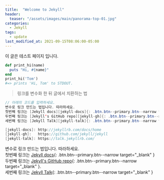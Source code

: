 ```yaml
---
title:  "Welcome to Jekyll"
header:
  teaser: "/assets/images/main/panorama-top-01.jpg"
categories: 
  - Jekyll
tags:
  - update
last_modified_at: 2021-09-15T08:06:00-05:00  
---
```


이 글은 테스트 페이지 입니다.



```ruby
def print_hi(name)
  puts "Hi, #{name}"
end
print_hi('Tom')
#=> prints 'Hi, Tom' to STDOUT.
```
  

> 링크를 변수화 한 뒤 글에서 치환하는 법

``` java
// 아래의 코드를 입력하세요.
변수로 링크 만드는 법입니다. 따라하세요.  
첫번째 링크는 [Jekyll docs][jekyll-docs]{: .btn.btn--primary.btn--narrow target="_blank" }  
두번째 링크는 [Jekyll's GitHub repo][jekyll-gh]{: .btn.btn--primary.btn--narrow target="_blank" }.  
세번째 링크는 [Jekyll Talk][jekyll-talk]{: .btn.btn--primary.btn--narrow target="_blank" }

[jekyll-docs]: http://jekyllrb.com/docs/home
[jekyll-gh]:   https://github.com/jekyll/jekyll
[jekyll-talk]: https://talk.jekyllrb.com/

```

변수로 링크 만드는 법입니다. 따라하세요.  
첫번째 링크는 [Jekyll docs][jekyll-docs]{: .btn.btn--primary.btn--narrow target="_blank" }  
두번째 링크는 [Jekyll's GitHub repo][jekyll-gh]{: .btn.btn--primary.btn--narrow target="_blank" }.  
세번째 링크는 [Jekyll Talk][jekyll-talk]{: .btn.btn--primary.btn--narrow target="_blank" }

[jekyll-docs]: http://jekyllrb.com/docs/home
[jekyll-gh]:   https://github.com/jekyll/jekyll
[jekyll-talk]: https://talk.jekyllrb.com/
